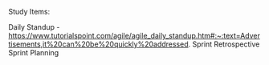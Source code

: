 Study Items:

Daily Standup - https://www.tutorialspoint.com/agile/agile_daily_standup.htm#:~:text=Advertisements,it%20can%20be%20quickly%20addressed.
Sprint Retrospective
Sprint Planning
